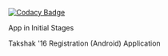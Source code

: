 
[![Codacy Badge](https://api.codacy.com/project/badge/Grade/db906e81d85b42458c8ff52ab81812bd)](https://app.codacy.com/app/abhinavtk97/Takshak--16?utm_source=github.com&utm_medium=referral&utm_content=abhinavtk97/Takshak--16&utm_campaign=Badge_Grade_Dashboard)

App in Initial Stages

Takshak '16 Registration (Android) Application
